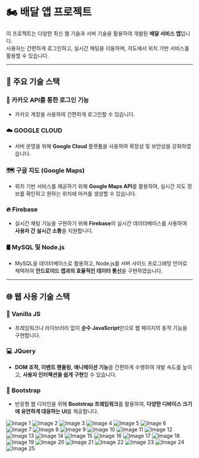 # 🏍️ 배달 앱 프로젝트

이 프로젝트는 다양한 최신 웹 기술과 서버 기술을 활용하여 개발된 **배달 서비스 앱**입니다.  
사용자는 간편하게 로그인하고, 실시간 채팅을 이용하며, 지도에서 위치 기반 서비스를 활용할 수 있습니다.  


---

## 📌 주요 기술 스택

### 🔐 **카카오 API를 통한 로그인 기능**
- 카카오 계정을 사용하여 간편하게 로그인할 수 있습니다.

### ☁️ **GOOGLE CLOUD**
- 서버 운영을 위해 **Google Cloud** 플랫폼을 사용하여 확장성 및 보안성을 강화하였습니다.

### 🗺️ **구글 지도 (Google Maps)**
- 위치 기반 서비스를 제공하기 위해 **Google Maps API**를 활용하여, 실시간 지도 정보를 확인하고 원하는 위치에 마커를 생성할 수 있습니다.

### 🔥 **Firebase**
- 실시간 채팅 기능을 구현하기 위해 **Firebase**의 실시간 데이터베이스를 사용하여 **사용자 간 실시간 소통**을 지원합니다.

### 🛢️ **MySQL 및 Node.js**
- MySQL을 데이터베이스로 활용하고, Node.js를 서버 사이드 프로그래밍 언어로 채택하여 **안드로이드 앱과의 효율적인 데이터 통신**을 구현하였습니다.

---

## 🌐 웹 사용 기술 스택


### 🎨 **Vanilla JS**
- 프레임워크나 라이브러리 없이 **순수 JavaScript**만으로 웹 페이지의 동적 기능을 구현합니다.

### 💻 **JQuery**
- **DOM 조작, 이벤트 핸들링, 애니메이션 기능**을 간편하게 수행하여 개발 속도를 높이고, **사용자 인터렉션을 쉽게 구현**할 수 있습니다.

### 🎨 **Bootstrap**
- 반응형 웹 디자인을 위해 **Bootstrap 프레임워크**를 활용하여, **다양한 디바이스 크기에 유연하게 대응하는 UI**를 제공합니다.

![Image 1](images/1.jpg)
![Image 2](images/2.jpg)
![Image 3](images/3.jpg)
![Image 4](images/4.jpg)
![Image 5](images/5.jpg)
![Image 6](images/6.jpg)
![Image 7](images/7.jpg)
![Image 8](images/8.jpg)
![Image 9](images/9.jpg)
![Image 10](images/10.jpg)
![Image 11](images/11.jpg)
![Image 12](images/12.jpg)
![Image 13](images/13.jpg)
![Image 14](images/14.jpg)
![Image 15](images/15.jpg)
![Image 16](images/16.jpg)
![Image 17](images/17.jpg)
![Image 18](images/18.jpg)
![Image 19](images/19.jpg)
![Image 20](images/20.jpg)
![Image 21](images/21.jpg)
![Image 22](images/22.jpg)
![Image 23](images/23.jpg)
![Image 24](images/24.jpg)
![Image 25](images/25.jpg)

